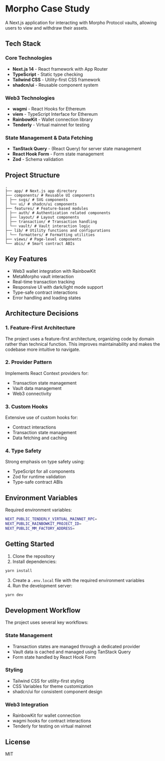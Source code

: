 # Morpho Case Study

A Next.js application for interacting with Morpho Protocol vaults, allowing users to view and withdraw their assets.

## Tech Stack

### Core Technologies

- **Next.js 14** - React framework with App Router
- **TypeScript** - Static type checking
- **Tailwind CSS** - Utility-first CSS framework
- **shadcn/ui** - Reusable component system

### Web3 Technologies

- **wagmi** - React Hooks for Ethereum
- **viem** - TypeScript Interface for Ethereum
- **RainbowKit** - Wallet connection library
- **Tenderly** - Virtual mainnet for testing

### State Management & Data Fetching

- **TanStack Query** - (React Query) for server state management
- **React Hook Form** - Form state management
- **Zod** - Schema validation

## Project Structure

```text
.
├── app/ # Next.js app directory
├── components/ # Reusable UI components
│ ├── svgs/ # SVG components
│ └── ui/ # shadcn/ui components
├── features/ # Feature-based modules
│ ├── auth/ # Authentication related components
│ ├── layout/ # Layout components
│ ├── transaction/ # Transaction handling
│ └── vault/ # Vault interaction logic
├── lib/ # Utility functions and configurations
│ └── formatters/ # Formatting utilities
├── views/ # Page-level components
└── abis/ # Smart contract ABIs
```

## Key Features

- Web3 wallet integration with RainbowKit
- MetaMorpho vault interaction
- Real-time transaction tracking
- Responsive UI with dark/light mode support
- Type-safe contract interactions
- Error handling and loading states

## Architecture Decisions

### 1. Feature-First Architecture

The project uses a feature-first architecture, organizing code by domain rather than technical function. This improves maintainability and makes the codebase more intuitive to navigate.

### 2. Provider Pattern

Implements React Context providers for:

- Transaction state management
- Vault data management
- Web3 connectivity

### 3. Custom Hooks

Extensive use of custom hooks for:

- Contract interactions
- Transaction state management
- Data fetching and caching

### 4. Type Safety

Strong emphasis on type safety using:

- TypeScript for all components
- Zod for runtime validation
- Type-safe contract ABIs

## Environment Variables

Required environment variables:

```sh
NEXT_PUBLIC_TENDERLY_VIRTUAL_MAINNET_RPC=
NEXT_PUBLIC_RAINBOWKIT_PROJECT_ID=
NEXT_PUBLIC_MM_FACTORY_ADDRESS=
```

## Getting Started

1. Clone the repository
2. Install dependencies:

```sh
yarn install
```

3. Create a `.env.local` file with the required environment variables
4. Run the development server:

```sh
yarn dev
```

## Development Workflow

The project uses several key workflows:

### State Management

- Transaction states are managed through a dedicated provider
- Vault data is cached and managed using TanStack Query
- Form state handled by React Hook Form

### Styling

- Tailwind CSS for utility-first styling
- CSS Variables for theme customization
- shadcn/ui for consistent component design

### Web3 Integration

- RainbowKit for wallet connection
- wagmi hooks for contract interactions
- Tenderly for testing on virtual mainnet

## License

MIT

